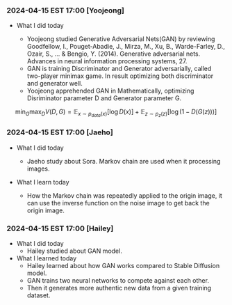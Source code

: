 ### 2024-04-15 EST 17:00 [Yoojeong]

- What I did today

    * Yoojeong studied Generative Adversarial Nets(GAN) by reviewing Goodfellow, I., Pouget-Abadie, J., Mirza, M., Xu, B., Warde-Farley, D., Ozair, S., ... & Bengio, Y. (2014). Generative adversarial nets. Advances in neural information processing systems, 27.
    * GAN is training Discriminator and Generator adversarially, called two-player minimax game. In result optimizing both discriminator and generator well.
    * Yoojeong apprehended GAN in Mathematically, optimizing Disriminator parameter D and Generator parameter G.

$$\min_G \max_D V(D,G) = \mathbb{E}_{x \sim p_{data}(x)}[\log D(x)] + \mathbb{E}_{z \sim p_z(z)}[\log(1 - D(G(z)))]
$$

### 2024-04-15 EST 17:00 [Jaeho]

- What I did today
    * Jaeho study about Sora. Markov chain are used when it processing images.

- What I learn today
    * How the Markov chain was repeatedly applied to the origin image, it can use the inverse function on the noise image to get back the origin image.

### 2024-04-15 EST 17:00 [Hailey]

- What I did today
  * Hailey studied about GAN model. 
- What I learned today
  * Hailey learned about how GAN works compared to Stable Diffusion model.
  * GAN trains two neural networks to compete against each other.
  * Then it generates more authentic new data from a given training dataset.

